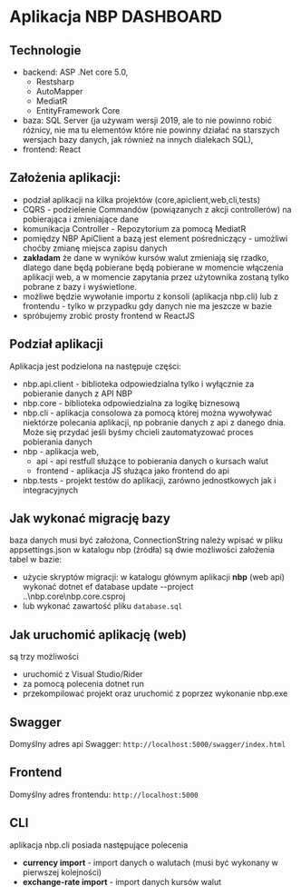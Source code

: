 # Aplikacja NBP DASHBOARD

## Technologie
- backend: ASP .Net core 5.0,
  - Restsharp
  - AutoMapper
  - MediatR
  - EntityFramework Core
- baza: SQL Server (ja używam wersji 2019, ale to nie powinno robić różnicy, nie ma tu elementów które nie powinny działać na starszych wersjach bazy danych, jak również na innych dialekach SQL),
- frontend: React 

## Założenia aplikacji:

- podział aplikacji na kilka projektów (core,apiclient,web,cli,tests)
- CQRS - podzielenie Commandów (powiązanych z akcji controllerów) na pobierająca i zmieniające dane
- komunikacja Controller - Repozytorium za pomocą MediatR
- pomiędzy NBP ApiClient a bazą jest element pośredniczący - umożliwi choćby zmianę miejsca zapisu danych
- **zakładam** że dane w wyników kursów walut zmieniają się rzadko, dlatego dane będą pobierane będą pobierane w momencie włączenia aplikacji web, a w momencie zapytania przez użytownika zostaną tylko pobrane z bazy i wyświetlone.
- możliwe będzie wywołanie importu z konsoli (aplikacja nbp.cli) lub z frontendu - tylko w przypadku gdy danych nie ma jeszcze w bazie  
- spróbujemy zrobić prosty frontend w ReactJS

## Podział aplikacji
Aplikacja jest podzielona na następuje części:

- nbp.api.client - biblioteka odpowiedzialna tylko i wyłącznie za pobieranie danych z API NBP
- nbp.core - biblioteka odpowiedzialna za logikę biznesową
- nbp.cli - aplikacja consolowa za pomocą której można wywoływać niektórze polecania aplikacji, np pobranie danych z api z danego dnia. Może się przydać jeśli byśmy chcieli zautomatyzować proces pobierania danych
- nbp - aplikacja web,
  - api - api restfull służące to pobierania danych o kursach walut
  - frontend - aplikacja JS służąca jako frontend do api
- nbp.tests - projekt testów do aplikacji, zarówno jednostkowych jak i integracyjnych


## Jak wykonać migrację bazy
baza danych musi być założona,
ConnectionString należy wpisać w pliku appsettings.json w katalogu nbp (źródła)
są dwie możliwości założenia tabel w bazie:
* użycie skryptów migracji:
  w katalogu głównym aplikacji **nbp** (web api) wykonać
  dotnet ef database update --project ..\nbp.core\nbp.core.csproj
* lub wykonać zawartość pliku `database.sql`

## Jak uruchomić aplikację (web)

są trzy możliwości
- uruchomić z Visual Studio/Rider
- za pomocą polecenia dotnet run
- przekompilować projekt oraz uruchomić z poprzez wykonanie nbp.exe

## Swagger

Domyślny adres api Swagger: `http://localhost:5000/swagger/index.html`

## Frontend
Domyślny adres frontendu: `http://localhost:5000`

## CLI

aplikacja nbp.cli posiada następujące polecenia

- **currency import** - import danych o walutach (musi być wykonany w pierwszej kolejności)
- **exchange-rate import** - import danych kursów walut